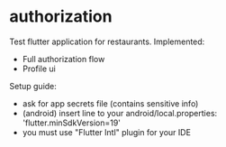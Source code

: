 # authorization

Test flutter application for restaurants.
Implemented:

- Full authorization flow
- Profile ui

Setup guide:

- ask for app secrets file (contains sensitive info)
- (android) insert line to your android/local.properties: 'flutter.minSdkVersion=19'
- you must use "Flutter Intl" plugin for your IDE
